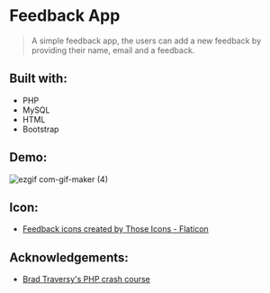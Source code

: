 # Feedback App

> A simple feedback app, the users can add a new feedback by providing their name, email and a feedback.

## Built with:

* PHP
* MySQL
* HTML
* Bootstrap

## Demo:

![ezgif com-gif-maker (4)](https://user-images.githubusercontent.com/79658534/206856588-5853453f-3012-4ec8-8a99-522510d488c1.gif)


## Icon:

- <a href="https://www.flaticon.com/free-icons/feedback" title="feedback icons">Feedback icons created by Those Icons - Flaticon</a>

## Acknowledgements:

* [Brad Traversy's PHP crash course](https://www.youtube.com/watch?v=BUCiSSyIGGU)
